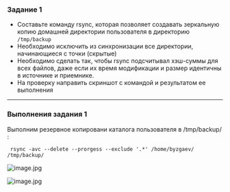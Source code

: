 ### Задание 1
- Составьте команду rsync, которая позволяет создавать зеркальную копию домашней директории пользователя в директорию `/tmp/backup`
- Необходимо исключить из синхронизации все директории, начинающиеся с точки (скрытые)
- Необходимо сделать так, чтобы rsync подсчитывал хэш-суммы для всех файлов, даже если их время модификации и размер идентичны в источнике и приемнике.
- На проверку направить скриншот с командой и результатом ее выполнения

----

### Выполнения задания 1

Выполним резервное копировани каталога пользователя в /tmp/backup/ :

```
 rsync -avc --delete --prorgess --exclude '.*' /home/byzgaev/ /tmp/backup/

```

![image.jpg](https://github.com/Byzgaev-I/Rsync-backup-copying/blob/main/1.png)

![image.jpg](https://github.com/Byzgaev-I/Rsync-backup-copying/blob/main/2.png)
